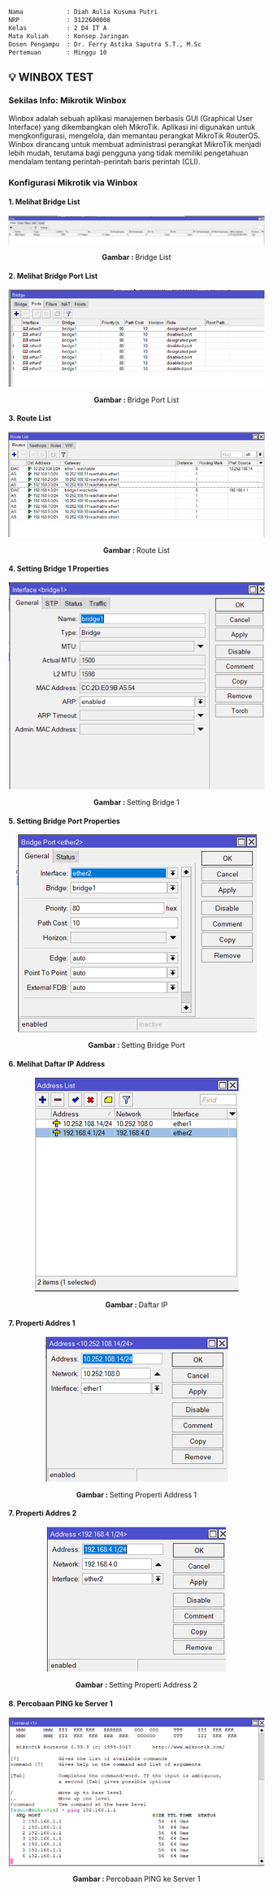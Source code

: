     Nama            : Diah Aulia Kusuma Putri
    NRP             : 3122600008
    Kelas           : 2 D4 IT A
    Mata Kuliah     : Konsep Jaringan
    Dosen Pengampu  : Dr. Ferry Astika Saputra S.T., M.Sc
    Pertemuan       : Minggu 10

## 💡 WINBOX TEST

### Sekilas Info: Mikrotik Winbox

Winbox adalah sebuah aplikasi manajemen berbasis GUI (Graphical User Interface) yang dikembangkan oleh MikroTik. Aplikasi ini digunakan untuk mengkonfigurasi, mengelola, dan memantau perangkat MikroTik RouterOS. Winbox dirancang untuk membuat administrasi perangkat MikroTik menjadi lebih mudah, terutama bagi pengguna yang tidak memiliki pengetahuan mendalam tentang perintah-perintah baris perintah (CLI).

### Konfigurasi Mikrotik via Winbox

#### 1. Melihat Bridge List

<div align="center">
<img src="./assets/bridgeList.png">
<p><strong>Gambar : </strong>Bridge List</p>
</div>

#### 2. Melihat Bridge Port List

<div align="center">
<img src="./assets/bridgePortList.png">
<p><strong>Gambar : </strong>Bridge Port List</p>
</div>

#### 3. Route List

<div align="center">
<img src="./assets/RouteList.png">
<p><strong>Gambar : </strong>Route List</p>
</div>

#### 4. Setting Bridge 1 Properties

<div align="center">
<img src="./assets/bridge1Properties.png">
<p><strong>Gambar : </strong>Setting Bridge 1</p>
</div>

#### 5. Setting Bridge Port Properties

<div align="center">
<img src="./assets/bridgePortProperties.png">
<p><strong>Gambar : </strong>Setting Bridge Port</p>
</div>

#### 6. Melihat Daftar IP Address

<div align="center">
<img src="./assets/Address List.png">
<p><strong>Gambar : </strong>Daftar IP</p>
</div>

#### 7. Properti Addres 1

<div align="center">
<img src="./assets/Address1Properties.png">
<p><strong>Gambar : </strong>Setting Properti Address 1</p>
</div>

#### 7. Properti Addres 2

<div align="center">
<img src="./assets/Address2Properties.png">
<p><strong>Gambar : </strong>Setting Properti Address 2</p>
</div>

#### 8. Percobaan PING ke Server 1

<div align="center">
<img src="./assets/ping.png">
<p><strong>Gambar : </strong>Percobaan PING ke Server 1</p>
</div>
